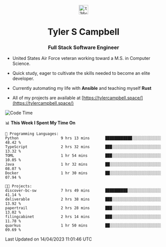 <p align="center">
<a href="https://www.linkedin.com/in/t36campbell" target="blank"><img align="center" src="https://ik.imagekit.io/t36campbell/Portfolio/linkedin.png.original_m8bbGgPh6.png" alt="t36campbell" height="30" width="30" /></a>
</p>
<h1 align="center">Tyler S Campbell</h1>
<h3 align="center">Full Stack Software Engineer</h3>

* United States Air Force veteran working toward a M.S. in Computer Science.

* Quick study, eager to cultivate the skills needed to become an elite developer.

* Currently automating my life with **Ansible** and teaching myself **Rust**

* All of my projects are available at [https://tylercampbell.space/](https://tylercampbell.space/)

<!--START_SECTION:waka-->
![Code Time](http://img.shields.io/badge/Code%20Time-2%2C389%20hrs%2016%20mins-blue)

📊 **This Week I Spent My Time On** 

```text
💬 Programming Languages: 
Python                   9 hrs 13 mins       ████████████░░░░░░░░░░░░░   48.42 % 
TypeScript               2 hrs 32 mins       ███░░░░░░░░░░░░░░░░░░░░░░   13.32 % 
TOML                     1 hr 54 mins        ███░░░░░░░░░░░░░░░░░░░░░░   10.05 % 
Java                     1 hr 32 mins        ██░░░░░░░░░░░░░░░░░░░░░░░   08.07 % 
Docker                   1 hr 30 mins        ██░░░░░░░░░░░░░░░░░░░░░░░   07.94 % 

🐱‍💻 Projects: 
discover-bc-sw           7 hrs 49 mins       ██████████░░░░░░░░░░░░░░░   41.14 % 
deliverable              2 hrs 38 mins       ███░░░░░░░░░░░░░░░░░░░░░░   13.92 % 
papertrail               2 hrs 28 mins       ███░░░░░░░░░░░░░░░░░░░░░░   13.02 % 
filingcabinet            2 hrs 14 mins       ███░░░░░░░░░░░░░░░░░░░░░░   11.78 % 
quarkus                  1 hr 50 mins        ██░░░░░░░░░░░░░░░░░░░░░░░   09.69 % 
```


 Last Updated on 14/04/2023 11:01:46 UTC
<!--END_SECTION:waka-->
